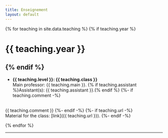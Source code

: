 ```yaml
---
title: Enseignement
layout: default
---
```


{% for teaching in site.data.teaching %}
{% if teaching.year %}

# {{ teaching.year }}

{% endif %}
----
- **{{ teaching.level }}: {{ teaching.class }}**<br>
  Main professor: {{ teaching.main }}. {% if teaching.assistant %}Assistant(s): {{ teaching.assistant }}.{% endif %}
{%- if teaching.comment -%}
<br>
  {{ teaching.comment }}
{%- endif -%}
{%- if teaching.url -%}
<br>
  Material for the class: [link]({{ teaching.url }}).
{%- endif -%}

{% endfor %}

----





